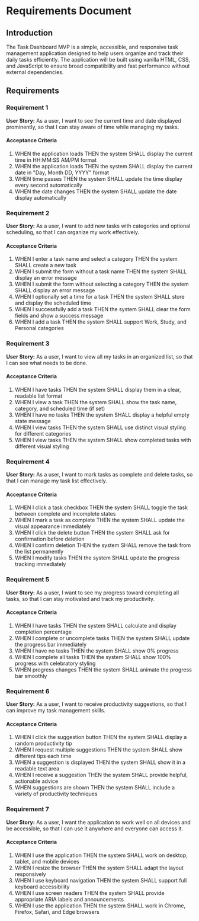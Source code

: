# Requirements Document

## Introduction

The Task Dashboard MVP is a simple, accessible, and responsive task management application designed to help users organize and track their daily tasks efficiently. The application will be built using vanilla HTML, CSS, and JavaScript to ensure broad compatibility and fast performance without external dependencies.

## Requirements

### Requirement 1

**User Story:** As a user, I want to see the current time and date displayed prominently, so that I can stay aware of time while managing my tasks.

#### Acceptance Criteria

1. WHEN the application loads THEN the system SHALL display the current time in HH:MM:SS AM/PM format
2. WHEN the application loads THEN the system SHALL display the current date in "Day, Month DD, YYYY" format
3. WHEN time passes THEN the system SHALL update the time display every second automatically
4. WHEN the date changes THEN the system SHALL update the date display automatically

### Requirement 2

**User Story:** As a user, I want to add new tasks with categories and optional scheduling, so that I can organize my work effectively.

#### Acceptance Criteria

1. WHEN I enter a task name and select a category THEN the system SHALL create a new task
2. WHEN I submit the form without a task name THEN the system SHALL display an error message
3. WHEN I submit the form without selecting a category THEN the system SHALL display an error message
4. WHEN I optionally set a time for a task THEN the system SHALL store and display the scheduled time
5. WHEN I successfully add a task THEN the system SHALL clear the form fields and show a success message
6. WHEN I add a task THEN the system SHALL support Work, Study, and Personal categories

### Requirement 3

**User Story:** As a user, I want to view all my tasks in an organized list, so that I can see what needs to be done.

#### Acceptance Criteria

1. WHEN I have tasks THEN the system SHALL display them in a clear, readable list format
2. WHEN I view a task THEN the system SHALL show the task name, category, and scheduled time (if set)
3. WHEN I have no tasks THEN the system SHALL display a helpful empty state message
4. WHEN I view tasks THEN the system SHALL use distinct visual styling for different categories
5. WHEN I view tasks THEN the system SHALL show completed tasks with different visual styling

### Requirement 4

**User Story:** As a user, I want to mark tasks as complete and delete tasks, so that I can manage my task list effectively.

#### Acceptance Criteria

1. WHEN I click a task checkbox THEN the system SHALL toggle the task between complete and incomplete states
2. WHEN I mark a task as complete THEN the system SHALL update the visual appearance immediately
3. WHEN I click the delete button THEN the system SHALL ask for confirmation before deletion
4. WHEN I confirm deletion THEN the system SHALL remove the task from the list permanently
5. WHEN I modify tasks THEN the system SHALL update the progress tracking immediately

### Requirement 5

**User Story:** As a user, I want to see my progress toward completing all tasks, so that I can stay motivated and track my productivity.

#### Acceptance Criteria

1. WHEN I have tasks THEN the system SHALL calculate and display completion percentage
2. WHEN I complete or uncomplete tasks THEN the system SHALL update the progress bar immediately
3. WHEN I have no tasks THEN the system SHALL show 0% progress
4. WHEN I complete all tasks THEN the system SHALL show 100% progress with celebratory styling
5. WHEN progress changes THEN the system SHALL animate the progress bar smoothly

### Requirement 6

**User Story:** As a user, I want to receive productivity suggestions, so that I can improve my task management skills.

#### Acceptance Criteria

1. WHEN I click the suggestion button THEN the system SHALL display a random productivity tip
2. WHEN I request multiple suggestions THEN the system SHALL show different tips each time
3. WHEN a suggestion is displayed THEN the system SHALL show it in a readable text area
4. WHEN I receive a suggestion THEN the system SHALL provide helpful, actionable advice
5. WHEN suggestions are shown THEN the system SHALL include a variety of productivity techniques

### Requirement 7

**User Story:** As a user, I want the application to work well on all devices and be accessible, so that I can use it anywhere and everyone can access it.

#### Acceptance Criteria

1. WHEN I use the application THEN the system SHALL work on desktop, tablet, and mobile devices
2. WHEN I resize the browser THEN the system SHALL adapt the layout responsively
3. WHEN I use keyboard navigation THEN the system SHALL support full keyboard accessibility
4. WHEN I use screen readers THEN the system SHALL provide appropriate ARIA labels and announcements
5. WHEN I use the application THEN the system SHALL work in Chrome, Firefox, Safari, and Edge browsers
